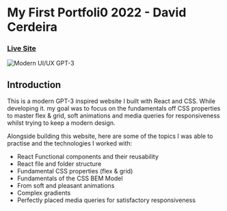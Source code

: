 # My First Portfoli0 2022 - David Cerdeira
### [Live Site](https://davidcerdeira.github.io/portfolio2022/)

![Modern UI/UX GPT-3](https://user-images.githubusercontent.com/59337237/211624846-093f3c46-139e-49f2-96b2-278742fb61a2.png)


## Introduction
This is a modern GPT-3 inspired website I built with React and CSS. While developing it. my goal was to focus on the fundamentals off CSS properties to master flex & grid, soft animations and media queries for responsiveness whilst trying to keep a modern design.

Alongside building this website, here are some of the topics I was able to practise and the technologies I worked with:

- React Functional components and their reusability
- React file and folder structure
- Fundamental CSS properties (flex & grid)
- Fundamentals of the CSS BEM Model
- From soft and pleasant animations
- Complex gradients
- Perfectly placed media queries for satisfactory responsiveness
